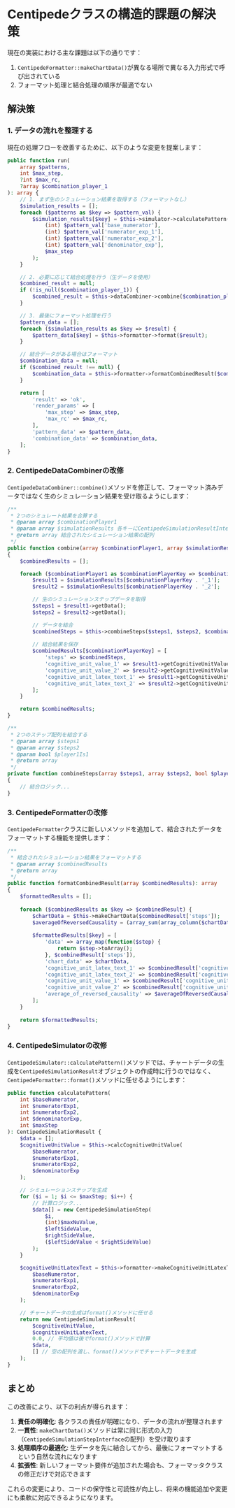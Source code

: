 # Centipedeクラスの構造的課題の解決策

現在の実装における主な課題は以下の通りです：

1. `CentipedeFormatter::makeChartData()`が異なる場所で異なる入力形式で呼び出されている
2. フォーマット処理と結合処理の順序が最適でない

## 解決策

### 1. データの流れを整理する

現在の処理フローを改善するために、以下のような変更を提案します：

```php
public function run(
    array $patterns,
    int $max_step,
    ?int $max_rc,
    ?array $combination_player_1
): array {
    // 1. まず生のシミュレーション結果を取得する（フォーマットなし）
    $simulation_results = [];
    foreach ($patterns as $key => $pattern_val) {
        $simulation_results[$key] = $this->simulator->calculatePattern(
            (int) $pattern_val['base_numerator'],
            (int) $pattern_val['numerator_exp_1'],
            (int) $pattern_val['numerator_exp_2'],
            (int) $pattern_val['denominator_exp'],
            $max_step
        );
    }

    // 2. 必要に応じて結合処理を行う（生データを使用）
    $combined_result = null;
    if (!is_null($combination_player_1)) {
        $combined_result = $this->dataCombiner->combine($combination_player_1, $simulation_results);
    }

    // 3. 最後にフォーマット処理を行う
    $pattern_data = [];
    foreach ($simulation_results as $key => $result) {
        $pattern_data[$key] = $this->formatter->format($result);
    }

    // 結合データがある場合はフォーマット
    $combination_data = null;
    if ($combined_result !== null) {
        $combination_data = $this->formatter->formatCombinedResult($combined_result);
    }

    return [
        'result' => 'ok',
        'render_params' => [
            'max_step' => $max_step,
            'max_rc' => $max_rc,
        ],
        'pattern_data' => $pattern_data,
        'combination_data' => $combination_data,
    ];
}
```

### 2. CentipedeDataCombinerの改修

`CentipedeDataCombiner::combine()`メソッドを修正して、フォーマット済みデータではなく生のシミュレーション結果を受け取るようにします：

```php
/**
 * 2つのシミュレート結果を合算する
 * @param array $combinationPlayer1
 * @param array $simulationResults 各キーにCentipedeSimulationResultInterfaceのインスタンスを含む配列
 * @return array 結合されたシミュレーション結果の配列
 */
public function combine(array $combinationPlayer1, array $simulationResults): array
{
    $combinedResults = [];

    foreach ($combinationPlayer1 as $combinationPlayerKey => $combinationPlayerVal) {
        $result1 = $simulationResults[$combinationPlayerKey . '_1'];
        $result2 = $simulationResults[$combinationPlayerKey . '_2'];

        // 生のシミュレーションステップデータを取得
        $steps1 = $result1->getData();
        $steps2 = $result2->getData();

        // データを結合
        $combinedSteps = $this->combineSteps($steps1, $steps2, $combinationPlayerVal === '1');
        
        // 結合結果を保存
        $combinedResults[$combinationPlayerKey] = [
            'steps' => $combinedSteps,
            'cognitive_unit_value_1' => $result1->getCognitiveUnitValue(),
            'cognitive_unit_value_2' => $result2->getCognitiveUnitValue(),
            'cognitive_unit_latex_text_1' => $result1->getCognitiveUnitLatexText(),
            'cognitive_unit_latex_text_2' => $result2->getCognitiveUnitLatexText(),
        ];
    }

    return $combinedResults;
}

/**
 * 2つのステップ配列を結合する
 * @param array $steps1
 * @param array $steps2
 * @param bool $player1Is1
 * @return array
 */
private function combineSteps(array $steps1, array $steps2, bool $player1Is1): array
{
    // 結合ロジック...
}
```

### 3. CentipedeFormatterの改修

`CentipedeFormatter`クラスに新しいメソッドを追加して、結合されたデータをフォーマットする機能を提供します：

```php
/**
 * 結合されたシミュレーション結果をフォーマットする
 * @param array $combinedResults
 * @return array
 */
public function formatCombinedResult(array $combinedResults): array
{
    $formattedResults = [];
    
    foreach ($combinedResults as $key => $combinedResult) {
        $chartData = $this->makeChartData($combinedResult['steps']);
        $averageOfReversedCausality = (array_sum(array_column($chartData, 'y')) / count($chartData));
        
        $formattedResults[$key] = [
            'data' => array_map(function($step) {
                return $step->toArray();
            }, $combinedResult['steps']),
            'chart_data' => $chartData,
            'cognitive_unit_latex_text_1' => $combinedResult['cognitive_unit_latex_text_1'],
            'cognitive_unit_latex_text_2' => $combinedResult['cognitive_unit_latex_text_2'],
            'cognitive_unit_value_1' => $combinedResult['cognitive_unit_value_1'],
            'cognitive_unit_value_2' => $combinedResult['cognitive_unit_value_2'],
            'average_of_reversed_causality' => $averageOfReversedCausality,
        ];
    }
    
    return $formattedResults;
}
```

### 4. CentipedeSimulatorの改修

`CentipedeSimulator::calculatePattern()`メソッドでは、チャートデータの生成を`CentipedeSimulationResult`オブジェクトの作成時に行うのではなく、`CentipedeFormatter::format()`メソッドに任せるようにします：

```php
public function calculatePattern(
    int $baseNumerator,
    int $numeratorExp1,
    int $numeratorExp2,
    int $denominatorExp,
    int $maxStep
): CentipedeSimulationResult {
    $data = [];
    $cognitiveUnitValue = $this->calcCognitiveUnitValue(
        $baseNumerator,
        $numeratorExp1,
        $numeratorExp2,
        $denominatorExp
    );

    // シミュレーションステップを生成
    for ($i = 1; $i <= $maxStep; $i++) {
        // 計算ロジック...
        $data[] = new CentipedeSimulationStep(
            $i,
            (int)$maxNuValue,
            $leftSideValue,
            $rightSideValue,
            ($leftSideValue < $rightSideValue)
        );
    }

    $cognitiveUnitLatexText = $this->formatter->makeCognitiveUnitLatexText(
        $baseNumerator,
        $numeratorExp1,
        $numeratorExp2,
        $denominatorExp
    );

    // チャートデータの生成はformat()メソッドに任せる
    return new CentipedeSimulationResult(
        $cognitiveUnitValue,
        $cognitiveUnitLatexText,
        0.0, // 平均値は後でformat()メソッドで計算
        $data,
        [] // 空の配列を渡し、format()メソッドでチャートデータを生成
    );
}
```

## まとめ

この改善により、以下の利点が得られます：

1. **責任の明確化**: 各クラスの責任が明確になり、データの流れが整理されます
2. **一貫性**: `makeChartData()`メソッドは常に同じ形式の入力（`CentipedeSimulationStepInterface`の配列）を受け取ります
3. **処理順序の最適化**: 生データを先に結合してから、最後にフォーマットするという自然な流れになります
4. **拡張性**: 新しいフォーマット要件が追加された場合も、フォーマッタクラスの修正だけで対応できます

これらの変更により、コードの保守性と可読性が向上し、将来の機能追加や変更にも柔軟に対応できるようになります。